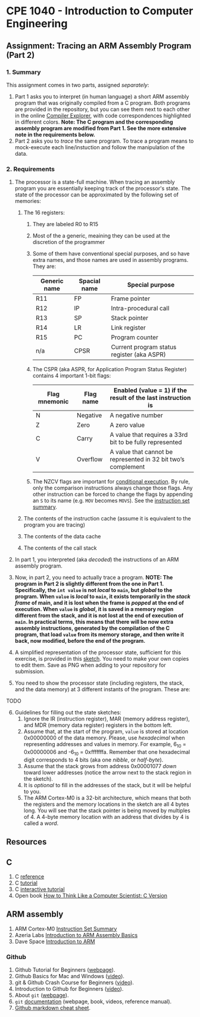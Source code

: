 # CPE 1040 - Introduction to Computer Engineering

## Assignment: Tracing an ARM Assembly Program (Part 2)

### 1. Summary

This assignment comes in two parts, assigned _separately_:
1. Part 1 asks you to interpret (in human language) a short ARM assembly program that was originally compiled from a C program. Both programs are provided in the repository, but you can see them next to each other in the online [Compiler Explorer](https://godbolt.org/z/c2FS5I), with code correspondences highlighted in different colors. **Note: The C program and the corresponding assembly program are modified from Part 1. See the more extensive note in the requirements below.**
2. Part 2 asks you to _trace_ the same  program. To trace a program means to mock-execute each line/instuction and follow the manipulation of the data.

### 2. Requirements

1. The processor is a state-full machine. When tracing an assembly program you are essentially keeping track of the processor's state. The state of the processor can be approximated by the following set of memories:

   1. The 16 registers:
      1. They are labeled R0 to R15
      2. Most of the a generic, meaining they can be used at the discretion of the programmer
      3. Some of them have conventional special purposes, and so have extra names, and those names are used in assembly programs. They are:
      
         Generic name | Spacial name | Special purpose
         --- | --- | ---
         R11 | FP | Frame pointer
         R12 | IP | Intra-procedural call
         R13 | SP | Stack pointer
         R14 | LR | Link register
         R15 | PC | Program counter
         n/a | CPSR | Current program status register (aka ASPR)
         
      4. The CSPR (aka ASPR, for Application Program Status Register) contains 4 important 1-bit flags:
      
         Flag mnemonic | Flag name | Enabled (value = 1) if the result of the last instruction is
         --- | --- | ---
         N | Negative | A negative number
         Z | Zero | A zero value
         C | Carry | A value that requires a 33rd bit to be fully represented
         V | Overflow | A value that cannot be represented in 32 bit two’s complement
         
      5. The NZCV flags are important for [conditional execution](http://infocenter.arm.com/help/index.jsp?topic=/com.arm.doc.dui0497a/BABEHFEF.html). By rule, only the comparison instructions always change those flags. Any other instruction can be forced to change the flags by appending an `S` to its name (e.g. `MOV` becomes `MOVS`). See the [instruction set summary](http://infocenter.arm.com/help/index.jsp?topic=/com.arm.doc.dui0497a/BABIHJGA.html).
      
   2. The contents of the instruction cache (assume it is equivalent to the program you are tracing)
   3. The contents of the data cache
   4. The contents of the call stack

2. In part 1, you interpreted (aka _decoded_) the instructions of an ARM assembly program.

3. Now, in part 2, you need to actually trace a program. **NOTE: The program in Part 2 is slightly different from the one in Part 1. Specifically, the `int value` is not _local_ to `main`, but _global_ to the program. When `value` is _local_ to `main`, it exists temporarily in the _stack frame_ of main, and it is lost when the frame is _popped_ at the end of execution. When `value` is _global_, it is saved in a memory region different from the stack, and it is not lost at the end of execution of `main`. In practical terms, this means that there will be now extra assembly instructions, generated by the compilation of the C program, that load `value` from its memory storage, and then write it back, now modified, before the end of the program.**

4. A simplified representation of the processor state, sufficient for this exercise, is provided in this [sketch](http://bit.ly/2MzeSEU). You need to make your own copies to edit them. Save as PNG when adding to your repository for submission.

5. You need to show the processor state (including registers, the stack, and the data memory) at 3 different instants of the program. These are:

TODO

6. Guidelines for filling out the state sketches:
   1. Ignore the IR (instruction register), MAR (memory address register), and MDR (memory data register) registers in the bottom left.
   2. Assume that, at the start of the program, `value` is stored at location 0x00000000 of the data memory. Please, use _hexadecimal_ when representing addresses and values in memory. For example, 6<sub>10</sub> = 0x00000006 and -6<sub>10</sub> = 0xfffffffa. Remember that one hexadecimal digit corresponds to 4 bits (aka one _nibble_, or _half-byte_).
   3. Assume that the stack grows from address 0x00001077 _down_ toward lower addresses (notice the arrow next to the stack region in the sketch).
   4. It is _optional_ to fill in the addresses of the stack, but it will be helpful to you.
   5. The ARM Cortex-M0 is a 32-bit architecture, which means that both the registers and the memory locations in the sketch are all 4 bytes long. You will see that the stack pointer is being moved by multiples of 4. A 4-byte memory location with an address that divides by 4 is called a _word_.


## Resources

## C

1. C [reference](https://en.cppreference.com/w/c)
2. C [tutorial](https://www.cprogramming.com/tutorial/c-tutorial.html)
3. C [interactive tutorial](https://www.learn-c.org/)
4. Open book [How to Think Like a Computer Scientist: C Version](https://open.umn.edu/opentextbooks/textbooks/how-to-think-like-a-computer-scientist-c-version-1999)

## ARM assembly

1. ARM Cortex-M0 [Instruction Set Summary](http://infocenter.arm.com/help/index.jsp?topic=/com.arm.doc.dui0497a/BABIHJGA.html)
2. Azeria Labs [Introduction to ARM Assembly Basics](https://azeria-labs.com/writing-arm-assembly-part-1/)
3. Dave Space [Introduction to ARM](http://www.davespace.co.uk/arm/)

### Github

1. Github Tutorial for Beginners ([webpage](https://product.hubspot.com/blog/git-and-github-tutorial-for-beginners)).
2. Github Basics for Mac and Windows ([video](https://www.youtube.com/watch?v=0fKg7e37bQE)).
3. git & Github Crash Course for Beginners ([video](https://www.youtube.com/watch?v=SWYqp7iY_Tc)).
4. Introduction to Github for Beginners ([video](https://www.youtube.com/watch?v=fQLK8Ib_SKk)).
5. About `git` ([webpage](https://git-scm.com/about)).
6. `git` [documentation](https://git-scm.com/doc) (webpage, book, videos, reference manual).
7. [Github markdown cheat sheet](https://github.com/adam-p/markdown-here/wiki/Markdown-Cheatsheet).
